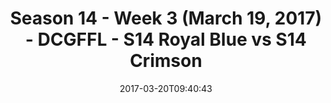 ---
title: Season 14 - Week 3 (March 19, 2017) - DCGFFL - S14 Royal Blue vs S14 Crimson
teams-score:
- team: _teams/s14-royal.md
  score: 6
- team: _teams/s14-crimson.md
  score: 26
mvp: Mark Hofberg, Antwon Hines
game-ball: 'TJ Baggett, #Todd'
sportsperson: ''
season: 14
week: 3
date: '2017-03-20T09:40:43'
pageid: season-14-week-3-march-19-2017-5104-vs-5094
---